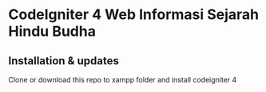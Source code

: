 # CodeIgniter 4 Web Informasi Sejarah Hindu Budha

## Installation & updates

Clone or download this repo to xampp folder and install codeigniter 4
